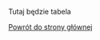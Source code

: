 <html lang="pl">
<head>
    <meta charset="UTF-8">
    <meta name="viewport" content="width=device-width, initial-scale=1.0">
</head>
<body>
    <p>Tutaj będzie tabela</p>
    <p><a href="https://kejpy.github.io/index.html/">Powrót do strony głównej</a></p>
</body>
</html>
